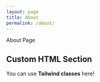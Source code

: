 ```yaml
---
layout: page
title: About
permalink: /about/
---
```


About Page

<div class="bg-blue-100 p-4 rounded">
  <h2 class="text-xl font-bold text-blue-700">Custom HTML Section</h2>
  <p class="text-blue-600">You can use <strong>Tailwind classes</strong> here!</p>
</div>